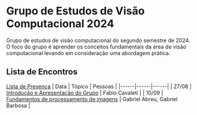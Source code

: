 # Grupo de Estudos de Visão Computacional 2024
Grupo de estudos de visão computacional do segundo semestre de 2024. O foco do grupo é aprender os conceitos fundamentais da área de visão computacional levando em consideração uma abordagem prática.

## Lista de Encontros
[Lista de Presença](https://forms.gle/bB734ZYreZLptnrXA) 
| Data | Tópico | Pessoas |
|------|------|------|
| 27/08 | [Introdução e Apresentação do Grupo](/presentations/01%20-%20Introduction/) | Fabio Cavaleti |
| 10/09 | [Fundamentos de processamento de imagens](/presentations/) | Gabriel Abreu, Gabriel Barbosa |
